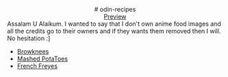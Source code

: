 <div align="center">
# odin-recipes
<br/>
<a href="https://maskeydude.github.io/odin-recipes/index.html">Preview</a>
</div>
Assalam U Alaikum.
I wanted to say that I don't own anime food images and all the credits go to their owners and if they wants them removed then I will. No hesitation :]

- <a href="https://images.app.goo.gl/zQ9ftXEqKvsYa7YN7">Browknees</a>
- <a href="https://www.google.com/imgres?imgurl=https%3A%2F%2Fhoneysanime.com%2Fwp-content%2Fuploads%2F2015%2F11%2FMirai-Nikki-Potato-Salad-1-Eat-Like-your-Faves-500x281.jpg&imgrefurl=https%3A%2F%2Fhoneysanime.com%2Fanime-culture-monday-eat-like-your-faves-potato-salad-from-mirai-nikki-future-diary-tamagoyaki-from-kofuku-graffiti-gourmet-girl-graffiti%2F&tbnid=8s8qR8EE4N74UM&vet=1&docid=47pdPSrSvvwrqM&w=500&h=281&source=sh%2Fx%2Fim">Mashed PotaToes</a>
- <a href="https://images.app.goo.gl/5CxQXjs9qjnwjf7u8">French Freyes</a>
